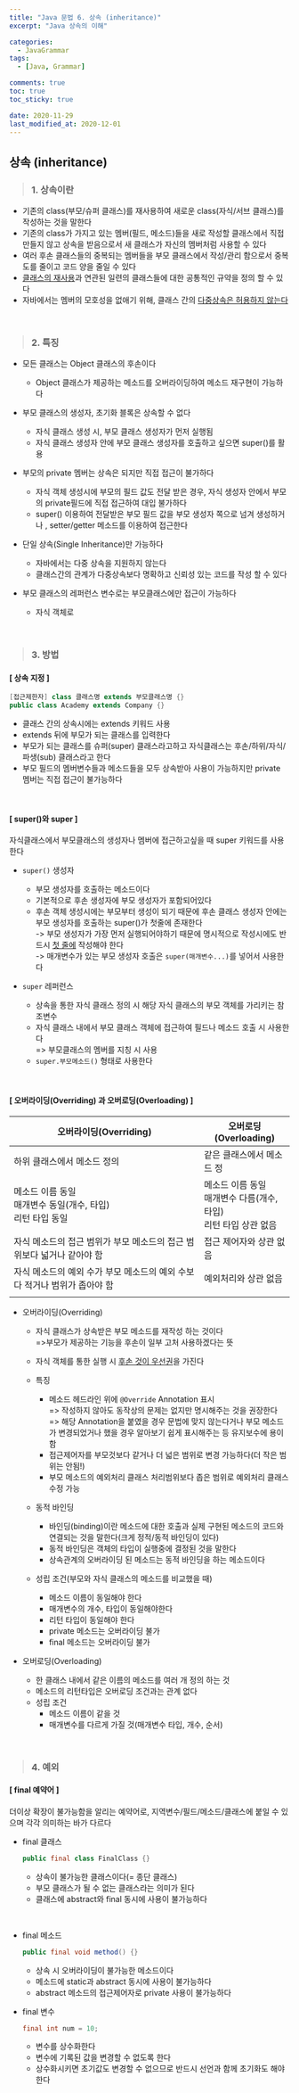 ```yaml
---
title: "Java 문법 6. 상속 (inheritance)"
excerpt: "Java 상속의 이해"

categories:
  - JavaGrammar
tags:
  - [Java, Grammar]

comments: true
toc: true
toc_sticky: true

date: 2020-11-29
last_modified_at: 2020-12-01
---
```


## 상속 (inheritance)

> ### 1. 상속이란

- 기존의 class(부모/슈퍼 클래스)를 재사용하여 새로운 class(자식/서브 클래스)를 작성하는 것을 말한다
- 기존의 class가 가지고 있는 멤버(필드, 메소드)들을 새로 작성할 클래스에서 직접 만들지 않고 상속을 받음으로서 새 클래스가 자신의 멤버처럼 사용할 수 있다
- 여러 후손 클래스들의 중복되는 멤버들을 부모 클래스에서 작성/관리 함으로서 중복도를 줄이고 코드 양을 줄일 수 있다
- <u>클래스의 재사용</u>과 연관된 일련의 클래스들에 대한 공통적인 규약을 정의 할 수 있다
- 자바에서는 멤버의 모호성을 없애기 위해, 클래스 간의 <u>다중상속은 허용하지 않는다</u>

<br>

> ### 2. 특징

- 모든 클래스는 Object 클래스의 후손이다

  - Object 클래스가 제공하는 메소드를 오버라이딩하여 메소드 재구현이 가능하다

- 부모 클래스의 생성자, 초기화 블록은 상속할 수 없다

  - 자식 클래스 생성 시, 부모 클래스 생성자가 먼저 실행됨
  - 자식 클래스 생성자 안에 부모 클래스 생성자를 호출하고 싶으면 super()를 활용

- 부모의 private 멤버는 상속은 되지만 직접 접근이 불가하다

  - 자식 객체 생성시에 부모의 필드 값도 전달 받은 경우, 자식 생성자 안에서 부모의 private필드에 직접 접근하여 대입 불가하다
  - super() 이용하여 전달받은 부모 필드 값을 부모 생성자 쪽으로 넘겨 생성하거나 , setter/getter 메소드를 이용하여 접근한다

- 단일 상속(Single Inheritance)만 가능하다

  - 자바에서는 다중 상속을 지원하지 않는다
  - 클래스간의 관계가 다중상속보다 명확하고 신뢰성 있는 코드를 작성 할 수 있다

- 부모 클래스의 레퍼런스 변수로는 부모클래스에만 접근이 가능하다
  - 자식 객체로

<br>

> ### 3. 방법

#### [ 상속 지정 ]

```java
[접근제한자] class 클래스명 extends 부모클래스명 {}
public class Academy extends Company {}

```

- 클래스 간의 상속시에는 extends 키워드 사용
- extends 뒤에 부모가 되는 클래스를 입력한다
- 부모가 되는 클래스를 슈퍼(super) 클래스라고하고 자식클래스는 후손/하위/자식/파생(sub) 클래스라고 한다
- 부모 필드의 멤버변수들과 메소드들을 모두 상속받아 사용이 가능하지만 private 멤버는 직접 접근이 불가능하다

<br>

#### [ super()와 super ]

자식클래스에서 부모클래스의 생성자나 멤버에 접근하고싶을 때 super 키워드를 사용한다

- `super()` 생성자

  - 부모 생성자를 호출하는 메소드이다
  - 기본적으로 후손 생성자에 부모 생성자가 포함되어있다
  - 후손 객체 생성시에는 부모부터 생성이 되기 때문에 후손 클래스 생성자 안에는 부모 생성자를 호출하는 super()가 첫줄에 존재한다  
    -> 부모 생성자가 가장 먼저 실행되어야하기 때문에 명시적으로 작성시에도 반드시 <u>첫 줄에</u> 작성해야 한다  
    -> 매개변수가 있는 부모 생성자 호출은 `super(매개변수...)`를 넣어서 사용한다

- `super` 레퍼런스

  - 상속을 통한 자식 클래스 정의 시 해당 자식 클래스의 부모 객체를 가리키는 참조변수
  - 자식 클래스 내에서 부모 클래스 객체에 접근하여 필드나 메소드 호출 시 사용한다  
    => 부모클래스의 멤버를 지칭 시 사용
  - `super.부모메소드()` 형태로 사용한다

<br>

#### [ 오버라이딩(Overriding) 과 오버로딩(Overloading) ]

| 오버라이딩(Overriding)                                                    | 오버로딩(Overloading)                                                |
| ------------------------------------------------------------------------- | -------------------------------------------------------------------- |
| 하위 클래스에서 메소드 정의                                               | 같은 클래스에서 메소드 정                                            |
| 메소드 이름 동일<br>매개변수 동일(개수, 타입)<br>리턴 타입 동일           | 메소드 이름 동일<br>매개변수 다름(개수, 타입)<br>리턴 타입 상관 없음 |
| 자식 메소드의 접근 범위가 부모 메소드의 접근 범위보다 넓거나 같아야 함    | 접근 제어자와 상관 없음                                              |
| 자식 메소드의 예외 수가 부모 메소드의 예외 수보다 적거나 범위가 좁아야 함 | 예외처리와 상관 없음                                                 |
|                                                                           |

- 오버라이딩(Overriding)

  - 자식 클래스가 상속받은 부모 메소드를 재작성 하는 것이다  
    =>부모가 제공하는 기능을 후손이 일부 고처 사용하겠다는 뜻
  - 자식 객체를 통한 실행 시 <u>후손 것이 우선권</u>을 가진다

  - 특징

    - 메소드 헤드라인 위에 `@Override` Annotation 표시  
      => 작성하지 않아도 동작상의 문제는 없지만 명시해주는 것을 권장한다  
      => 해당 Annotation을 붙였을 경우 문법에 맞지 않는다거나 부모 메소드가 변경되었거나 했을 경우 알아보기 쉽게 표시해주는 등 유지보수에 용이함
    - 접근제어자를 부모것보다 같거나 더 넓은 범위로 변경 가능하다(더 작은 범위는 안됨!)
    - 부모 메소드의 예외처리 클래스 처리범위보다 좁은 범위로 예외처리 클래스 수정 가능

  - 동적 바인딩

    - 바인딩(binding)이란 메소드에 대한 호출과 실제 구현된 메소드의 코드와 연결되는 것을 말한다(크게 정적/동적 바인딩이 있다)
    - 동적 바인딩은 객체의 타입이 실행중에 결정된 것을 말한다
    - 상속관계의 오버라이딩 된 메소드는 동적 바인딩을 하는 메소드이다

  - 성립 조건(부모와 자식 클래스의 메소드를 비교했을 때)

    - 메소드 이름이 동일해야 한다
    - 매개변수의 개수, 타입이 동일해야한다
    - 리턴 타입이 동일해야 한다
    - private 메소드는 오버라이딩 불가
    - final 메소드는 오버라이딩 불가

- 오버로딩(Overloading)

  - 한 클래스 내에서 같은 이름의 메소드를 여러 개 정의 하는 것
  - 메소드의 리턴타입은 오버로딩 조건과는 관계 없다
  - 성립 조건
    - 메소드 이름이 같을 것
    - 매개변수를 다르게 가질 것(매개변수 타입, 개수, 순서)

<br>

> ### 4. 예외

#### [ final 예약어 ]

더이상 확장이 불가능함을 알리는 예약어로, 지역변수/필드/메소드/클래스에 붙일 수 있으며 각각 의미하는 바가 다르다

- final 클래스

  ```java
  public final class FinalClass {}
  ```

  - 상속이 불가능한 클래스이다(= 종단 클래스)
  - 부모 클래스가 될 수 없는 클래스라는 의미가 된다
  - 클래스에 abstract와 final 동시에 사용이 불가능하다

<br>

- final 메소드

  ```java
  public final void method() {}
  ```

  - 상속 시 오버라이딩이 불가능한 메소드이다
  - 메소드에 static과 abstract 동시에 사용이 불가능하다
  - abstract 메소드의 접근제어자로 private 사용이 불가능하다

- final 변수

  ```java
  final int num = 10;
  ```

  - 변수를 상수화한다
  - 변수에 기록된 값을 변경할 수 없도록 한다
  - 상수화시키면 초기값도 변경할 수 없으므로 반드시 선언과 함께 초기화도 해야한다

<br>
